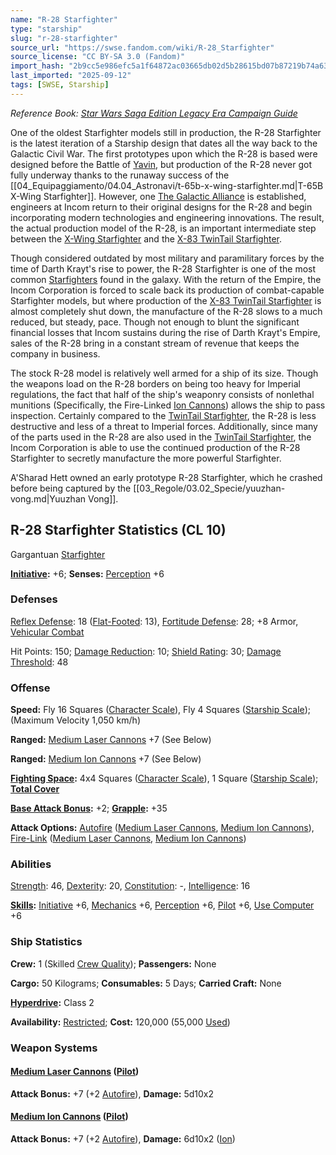```yaml
---
name: "R-28 Starfighter"
type: "starship"
slug: "r-28-starfighter"
source_url: "https://swse.fandom.com/wiki/R-28_Starfighter"
source_license: "CC BY-SA 3.0 (Fandom)"
import_hash: "2b9cc5e986efc5a1f64872ac03665db02d5b28615bd07b87219b74a634fc9f69"
last_imported: "2025-09-12"
tags: [SWSE, Starship]
---
```

*Reference Book: [Star Wars Saga Edition Legacy Era Campaign Guide](https://swse.fandom.com/wiki/Star_Wars_Saga_Edition_Legacy_Era_Campaign_Guide)*

One of the oldest Starfighter models still in production, the R-28 Starfighter is the latest iteration of a Starship design that dates all the way back to the Galactic Civil War. The first prototypes upon which the R-28 is based were designed before the Battle of [Yavin](https://swse.fandom.com/wiki/Yavin), but production of the R-28 never got fully underway thanks to the runaway success of the [[04_Equipaggiamento/04.04_Astronavi/t-65b-x-wing-starfighter.md|T-65B X-Wing Starfighter]]. However, one [The Galactic Alliance](https://swse.fandom.com/wiki/The_Galactic_Alliance) is established, engineers at Incom return to their original designs for the R-28 and begin incorporating modern technologies and engineering innovations. The result, the actual production model of the R-28, is an important intermediate step between the [X-Wing Starfighter](https://swse.fandom.com/wiki/X-Wing_Starfighter) and the [X-83 TwinTail Starfighter](https://swse.fandom.com/wiki/X-83_TwinTail_Starfighter).

Though considered outdated by most military and paramilitary forces by the time of Darth Krayt's rise to power, the R-28 Starfighter is one of the most common [Starfighters](https://swse.fandom.com/wiki/Starfighters) found in the galaxy. With the return of the Empire, the Incom Corporation is forced to scale back its production of combat-capable Starfighter models, but where production of the [X-83 TwinTail Starfighter](https://swse.fandom.com/wiki/X-83_TwinTail_Starfighter) is almost completely shut down, the manufacture of the R-28 slows to a much reduced, but steady, pace. Though not enough to blunt the significant financial losses that Incom sustains during the rise of Darth Krayt's Empire, sales of the R-28 bring in a constant stream of revenue that keeps the company in business.

The stock R-28 model is relatively well armed for a ship of its size. Though the weapons load on the R-28 borders on being too heavy for Imperial regulations, the fact that half of the ship's weaponry consists of nonlethal munitions (Specifically, the Fire-Linked [Ion Cannons](https://swse.fandom.com/wiki/Ion_Cannons)) allows the ship to pass inspection. Certainly compared to the [TwinTail Starfighter](https://swse.fandom.com/wiki/TwinTail_Starfighter), the R-28 is less destructive and less of a threat to Imperial forces. Additionally, since many of the parts used in the R-28 are also used in the [TwinTail Starfighter](https://swse.fandom.com/wiki/TwinTail_Starfighter), the Incom Corporation is able to use the continued production of the R-28 Starfighter to secretly manufacture the more powerful Starfighter.

A'Sharad Hett owned an early prototype R-28 Starfighter, which he crashed before being captured by the [[03_Regole/03.02_Specie/yuuzhan-vong.md|Yuuzhan Vong]].

## R-28 Starfighter Statistics (CL 10)
Gargantuan [Starfighter](https://swse.fandom.com/wiki/Starfighter)

**[Initiative](https://swse.fandom.com/wiki/Initiative):** +6; **Senses:** [Perception](https://swse.fandom.com/wiki/Perception) +6
### Defenses
[Reflex Defense](https://swse.fandom.com/wiki/Reflex_Defense_(Vehicles)): 18 ([Flat-Footed](https://swse.fandom.com/wiki/Flat-Footed): 13), [Fortitude Defense](https://swse.fandom.com/wiki/Fortitude_Defense_(Vehicles)): 28; +8 Armor, [Vehicular Combat](https://swse.fandom.com/wiki/Vehicular_Combat)

Hit Points: 150; [Damage Reduction](https://swse.fandom.com/wiki/Damage_Reduction): 10; [Shield Rating](https://swse.fandom.com/wiki/Shield_Rating): 30; [Damage Threshold](https://swse.fandom.com/wiki/Damage_Threshold_(Vehicles)): 48
### Offense
**Speed:** Fly 16 Squares ([Character Scale](https://swse.fandom.com/wiki/Character_Scale)), Fly 4 Squares ([Starship Scale](https://swse.fandom.com/wiki/Starship_Scale)); (Maximum Velocity 1,050 km/h)

**Ranged:** [Medium Laser Cannons](https://swse.fandom.com/wiki/Medium_Laser_Cannons) +7 (See Below)

**Ranged:** [Medium Ion Cannons](https://swse.fandom.com/wiki/Medium_Ion_Cannons) +7 (See Below)

**[Fighting Space](https://swse.fandom.com/wiki/Fighting_Space):** 4x4 Squares ([Character Scale](https://swse.fandom.com/wiki/Character_Scale)), 1 Square ([Starship Scale](https://swse.fandom.com/wiki/Starship_Scale)); **[Total Cover](https://swse.fandom.com/wiki/Total_Cover)**

**[Base Attack Bonus](https://swse.fandom.com/wiki/Base_Attack_Bonus):** +2; **[Grapple](https://swse.fandom.com/wiki/Grapple):** +35

**Attack Options:** [Autofire](https://swse.fandom.com/wiki/Autofire_(Vehicle_Combat)) ([Medium Laser Cannons](https://swse.fandom.com/wiki/Medium_Laser_Cannons), [Medium Ion Cannons](https://swse.fandom.com/wiki/Medium_Ion_Cannons)), [Fire-Link](https://swse.fandom.com/wiki/Fire-Link) ([Medium Laser Cannons](https://swse.fandom.com/wiki/Medium_Laser_Cannons), [Medium Ion Cannons](https://swse.fandom.com/wiki/Medium_Ion_Cannons))
### Abilities
[Strength](https://swse.fandom.com/wiki/Strength): 46, [Dexterity](https://swse.fandom.com/wiki/Dexterity): 20, [Constitution](https://swse.fandom.com/wiki/Constitution): -, [Intelligence](https://swse.fandom.com/wiki/Intelligence): 16

**[Skills](https://swse.fandom.com/wiki/Skills):** [Initiative](https://swse.fandom.com/wiki/Initiative) +6, [Mechanics](https://swse.fandom.com/wiki/Mechanics) +6, [Perception](https://swse.fandom.com/wiki/Perception) +6, [Pilot](https://swse.fandom.com/wiki/Pilot) +6, [Use Computer](https://swse.fandom.com/wiki/Use_Computer) +6
### Ship Statistics
**Crew:** 1 (Skilled [Crew Quality](https://swse.fandom.com/wiki/Crew_Quality)); **Passengers:** None

**Cargo:** 50 Kilograms; **Consumables:** 5 Days; **Carried Craft:** None

**[Hyperdrive](https://swse.fandom.com/wiki/Hyperdrive):** Class 2

**Availability:** [Restricted](https://swse.fandom.com/wiki/Restricted); **Cost:** 120,000 (55,000 [Used](https://swse.fandom.com/wiki/Used))
### Weapon Systems
#### **[Medium Laser Cannons](https://swse.fandom.com/wiki/Medium_Laser_Cannons) ([Pilot](https://swse.fandom.com/wiki/Pilot_(Vehicle_Combat)))**
**Attack Bonus:** +7 (+2 [Autofire](https://swse.fandom.com/wiki/Autofire_(Vehicle_Combat))), **Damage:** 5d10x2

#### **[Medium Ion Cannons](https://swse.fandom.com/wiki/Medium_Ion_Cannons) ([Pilot](https://swse.fandom.com/wiki/Pilot_(Vehicle_Combat)))**
**Attack Bonus:** +7 (+2 [Autofire](https://swse.fandom.com/wiki/Autofire_(Vehicle_Combat))), **Damage:** 6d10x2 ([Ion](https://swse.fandom.com/wiki/Ion))